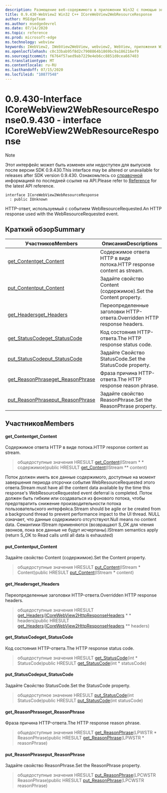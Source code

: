 ```yaml
---
description: Размещение веб-содержимого в приложении Win32 с помощью элемента управления Microsoft Edge WebView2
title: 0.9.430-WebView2 Win32 C++ ICoreWebView2WebResourceResponse
author: MSEdgeTeam
ms.author: msedgedevrel
ms.date: 07/14/2020
ms.topic: reference
ms.prod: microsoft-edge
ms.technology: webview
keywords: IWebView2, IWebView2WebView, webview2, WebView, приложения Win32, Win32, EDGE, ICoreWebView2, ICoreWebView2Host, элемент управления "веб-браузер", HTML Edge
ms.openlocfilehash: c0c33bab95f8d2c7908864b1869bc9a186216ef9
ms.sourcegitcommit: f6764f57aed9ab7229e4eb6cc8851d0cea667403
ms.translationtype: MT
ms.contentlocale: ru-RU
ms.lasthandoff: 07/15/2020
ms.locfileid: "10877548"
---
```

# <span data-ttu-id="3eaea-104">0.9.430-Interface ICoreWebView2WebResourceResponse</span><span class="sxs-lookup"><span data-stu-id="3eaea-104">0.9.430 - interface ICoreWebView2WebResourceResponse</span></span> 

> [!NOTE]
> <span data-ttu-id="3eaea-105">Этот интерфейс может быть изменен или недоступен для выпусков после версии SDK 0.9.430.</span><span class="sxs-lookup"><span data-stu-id="3eaea-105">This interface may be altered or unavailable for releases after SDK version 0.9.430.</span></span> <span data-ttu-id="3eaea-106">Ознакомьтесь со [справочной](../../../webview2-api-reference.md) информацией по последней ссылке на API.</span><span class="sxs-lookup"><span data-stu-id="3eaea-106">Please refer to [Reference](../../../webview2-api-reference.md) for the latest API reference.</span></span>

```
interface ICoreWebView2WebResourceResponse
  : public IUnknown
```

<span data-ttu-id="3eaea-107">HTTP-ответ, используемый с событием WebResourceRequested.</span><span class="sxs-lookup"><span data-stu-id="3eaea-107">An HTTP response used with the WebResourceRequested event.</span></span>

## <span data-ttu-id="3eaea-108">Краткий обзор</span><span class="sxs-lookup"><span data-stu-id="3eaea-108">Summary</span></span>

 <span data-ttu-id="3eaea-109">Участников</span><span class="sxs-lookup"><span data-stu-id="3eaea-109">Members</span></span>                        | <span data-ttu-id="3eaea-110">Описания</span><span class="sxs-lookup"><span data-stu-id="3eaea-110">Descriptions</span></span>
--------------------------------|---------------------------------------------
[<span data-ttu-id="3eaea-111">get_Content</span><span class="sxs-lookup"><span data-stu-id="3eaea-111">get_Content</span></span>](#get_content) | <span data-ttu-id="3eaea-112">Содержимое ответа HTTP в виде потока.</span><span class="sxs-lookup"><span data-stu-id="3eaea-112">HTTP response content as stream.</span></span>
[<span data-ttu-id="3eaea-113">put_Content</span><span class="sxs-lookup"><span data-stu-id="3eaea-113">put_Content</span></span>](#put_content) | <span data-ttu-id="3eaea-114">Задайте свойство Content (содержимое).</span><span class="sxs-lookup"><span data-stu-id="3eaea-114">Set the Content property.</span></span>
[<span data-ttu-id="3eaea-115">get_Headers</span><span class="sxs-lookup"><span data-stu-id="3eaea-115">get_Headers</span></span>](#get_headers) | <span data-ttu-id="3eaea-116">Переопределенные заголовки HTTP-ответа.</span><span class="sxs-lookup"><span data-stu-id="3eaea-116">Overridden HTTP response headers.</span></span>
[<span data-ttu-id="3eaea-117">get_StatusCode</span><span class="sxs-lookup"><span data-stu-id="3eaea-117">get_StatusCode</span></span>](#get_statuscode) | <span data-ttu-id="3eaea-118">Код состояния HTTP-ответа.</span><span class="sxs-lookup"><span data-stu-id="3eaea-118">The HTTP response status code.</span></span>
[<span data-ttu-id="3eaea-119">put_StatusCode</span><span class="sxs-lookup"><span data-stu-id="3eaea-119">put_StatusCode</span></span>](#put_statuscode) | <span data-ttu-id="3eaea-120">Задайте Свойство StatusCode.</span><span class="sxs-lookup"><span data-stu-id="3eaea-120">Set the StatusCode property.</span></span>
[<span data-ttu-id="3eaea-121">get_ReasonPhrase</span><span class="sxs-lookup"><span data-stu-id="3eaea-121">get_ReasonPhrase</span></span>](#get_reasonphrase) | <span data-ttu-id="3eaea-122">Фраза причина HTTP-ответа.</span><span class="sxs-lookup"><span data-stu-id="3eaea-122">The HTTP response reason phrase.</span></span>
[<span data-ttu-id="3eaea-123">put_ReasonPhrase</span><span class="sxs-lookup"><span data-stu-id="3eaea-123">put_ReasonPhrase</span></span>](#put_reasonphrase) | <span data-ttu-id="3eaea-124">Задайте свойство ReasonPhrase.</span><span class="sxs-lookup"><span data-stu-id="3eaea-124">Set the ReasonPhrase property.</span></span>

## <span data-ttu-id="3eaea-125">Участников</span><span class="sxs-lookup"><span data-stu-id="3eaea-125">Members</span></span>

#### <span data-ttu-id="3eaea-126">get_Content</span><span class="sxs-lookup"><span data-stu-id="3eaea-126">get_Content</span></span> 

<span data-ttu-id="3eaea-127">Содержимое ответа HTTP в виде потока.</span><span class="sxs-lookup"><span data-stu-id="3eaea-127">HTTP response content as stream.</span></span>

> <span data-ttu-id="3eaea-128">общедоступные значения HRESULT [get_Content](#get_content)(IStream \* \* содержимое)</span><span class="sxs-lookup"><span data-stu-id="3eaea-128">public HRESULT [get_Content](#get_content)(IStream \*\* content)</span></span>

<span data-ttu-id="3eaea-129">Поток должен иметь все данные содержимого, доступные на момент завершения периода отсрочки события WebResourceRequested этого ответа.</span><span class="sxs-lookup"><span data-stu-id="3eaea-129">Stream must have all the content data available by the time this response's WebResourceRequested event deferral is completed.</span></span> <span data-ttu-id="3eaea-130">Поток должен быть гибким или создаваться из фонового потока, чтобы предотвратить снижение производительности потока пользовательского интерфейса.</span><span class="sxs-lookup"><span data-stu-id="3eaea-130">Stream should be agile or be created from a background thread to prevent performance impact to the UI thread.</span></span> <span data-ttu-id="3eaea-131">NULL означает, что данные содержимого отсутствуют.</span><span class="sxs-lookup"><span data-stu-id="3eaea-131">Null means no content data.</span></span> <span data-ttu-id="3eaea-132">Семантики IStream применяются (возвращают S_OK для чтения звонков, пока все данные не будут исчерпаны).</span><span class="sxs-lookup"><span data-stu-id="3eaea-132">IStream semantics apply (return S_OK to Read calls until all data is exhausted)</span></span>

#### <span data-ttu-id="3eaea-133">put_Content</span><span class="sxs-lookup"><span data-stu-id="3eaea-133">put_Content</span></span> 

<span data-ttu-id="3eaea-134">Задайте свойство Content (содержимое).</span><span class="sxs-lookup"><span data-stu-id="3eaea-134">Set the Content property.</span></span>

> <span data-ttu-id="3eaea-135">общедоступные значения HRESULT [put_Content](#put_content)(IStream \* Content)</span><span class="sxs-lookup"><span data-stu-id="3eaea-135">public HRESULT [put_Content](#put_content)(IStream \* content)</span></span>

#### <span data-ttu-id="3eaea-136">get_Headers</span><span class="sxs-lookup"><span data-stu-id="3eaea-136">get_Headers</span></span> 

<span data-ttu-id="3eaea-137">Переопределенные заголовки HTTP-ответа.</span><span class="sxs-lookup"><span data-stu-id="3eaea-137">Overridden HTTP response headers.</span></span>

> <span data-ttu-id="3eaea-138">общедоступные значения HRESULT [get_Headers](#get_headers)([ICoreWebView2HttpResponseHeaders](ICoreWebView2HttpResponseHeaders.md) \* \* headers)</span><span class="sxs-lookup"><span data-stu-id="3eaea-138">public HRESULT [get_Headers](#get_headers)([ICoreWebView2HttpResponseHeaders](ICoreWebView2HttpResponseHeaders.md) \*\* headers)</span></span>

#### <span data-ttu-id="3eaea-139">get_StatusCode</span><span class="sxs-lookup"><span data-stu-id="3eaea-139">get_StatusCode</span></span> 

<span data-ttu-id="3eaea-140">Код состояния HTTP-ответа.</span><span class="sxs-lookup"><span data-stu-id="3eaea-140">The HTTP response status code.</span></span>

> <span data-ttu-id="3eaea-141">общедоступные значения HRESULT [get_StatusCode](#get_statuscode)(int \* StatusCode)</span><span class="sxs-lookup"><span data-stu-id="3eaea-141">public HRESULT [get_StatusCode](#get_statuscode)(int \* statusCode)</span></span>

#### <span data-ttu-id="3eaea-142">put_StatusCode</span><span class="sxs-lookup"><span data-stu-id="3eaea-142">put_StatusCode</span></span> 

<span data-ttu-id="3eaea-143">Задайте Свойство StatusCode.</span><span class="sxs-lookup"><span data-stu-id="3eaea-143">Set the StatusCode property.</span></span>

> <span data-ttu-id="3eaea-144">общедоступное значение HRESULT [put_StatusCode](#put_statuscode)(int StatusCode)</span><span class="sxs-lookup"><span data-stu-id="3eaea-144">public HRESULT [put_StatusCode](#put_statuscode)(int statusCode)</span></span>

#### <span data-ttu-id="3eaea-145">get_ReasonPhrase</span><span class="sxs-lookup"><span data-stu-id="3eaea-145">get_ReasonPhrase</span></span> 

<span data-ttu-id="3eaea-146">Фраза причина HTTP-ответа.</span><span class="sxs-lookup"><span data-stu-id="3eaea-146">The HTTP response reason phrase.</span></span>

> <span data-ttu-id="3eaea-147">общедоступные значения HRESULT [get_ReasonPhrase](#get_reasonphrase)(LPWSTR \* ReasonPhrase)</span><span class="sxs-lookup"><span data-stu-id="3eaea-147">public HRESULT [get_ReasonPhrase](#get_reasonphrase)(LPWSTR \* reasonPhrase)</span></span>

#### <span data-ttu-id="3eaea-148">put_ReasonPhrase</span><span class="sxs-lookup"><span data-stu-id="3eaea-148">put_ReasonPhrase</span></span> 

<span data-ttu-id="3eaea-149">Задайте свойство ReasonPhrase.</span><span class="sxs-lookup"><span data-stu-id="3eaea-149">Set the ReasonPhrase property.</span></span>

> <span data-ttu-id="3eaea-150">общедоступные значения HRESULT [put_ReasonPhrase](#put_reasonphrase)(LPCWSTR ReasonPhrase)</span><span class="sxs-lookup"><span data-stu-id="3eaea-150">public HRESULT [put_ReasonPhrase](#put_reasonphrase)(LPCWSTR reasonPhrase)</span></span>

